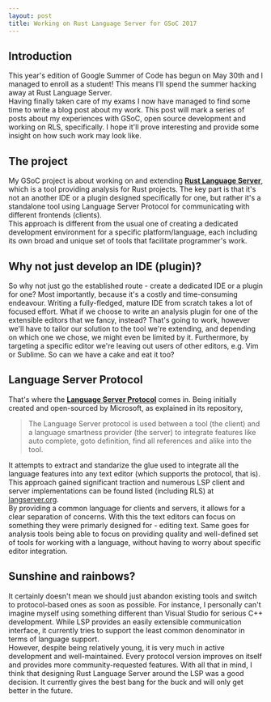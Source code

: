 ```yaml
---
layout: post
title: Working on Rust Language Server for GSoC 2017
---
```

## Introduction
This year's edition of Google Summer of Code has begun on May 30th and I managed to enroll as a student! This means I'll spend the summer hacking away at Rust Language Server.
<br>Having finally taken care of my exams I now have managed to find some time to write a blog post about my work. This post will mark a series of posts about my experiences with GSoC, open source development and working on RLS, specifically. I hope it'll prove interesting and provide some insight on how such work may look like.

## The project
My GSoC project is about working on and extending [**Rust Language Server**](https://github.com/rust-lang-nursery/rls/), which is a tool providing analysis for Rust projects. The key part is that it's not an another IDE or a plugin designed specifically for one, but rather it's a standalone tool using Language Server Protocol for communicating with different frontends (clients).
<br>This approach is different from the usual one of creating a dedicated development environment for a specific platform/language, each including its own broad and unique set of tools that facilitate programmer's work.

## Why not just develop an IDE (plugin)?
So why not just go the established route - create a dedicated IDE or a plugin for one? Most importantly, because it's a costly and time-consuming endeavour. Writing a fully-fledged, mature IDE from scratch takes a lot 
of focused effort. What if we choose to write an analysis plugin for one of the extensible editors that we fancy, instead? That's going to work, however we'll have to tailor our solution to the tool we're extending, and depending on which one we chose, we might even be limited by it. Furthermore, by targeting a specific editor we're leaving out users of other editors, e.g. Vim or Sublime. So can we have a cake and eat it too? 

## Language Server Protocol
That's where the [**Language Server Protocol**](https://github.com/Microsoft/language-server-protocol) comes in.
Being initially created and open-sourced by Microsoft, as explained in its repository,
> The Language Server protocol is used between a tool (the client) and a language smartness provider (the server) to integrate features like auto complete, goto definition, find all references and alike into the tool.

It attempts to extract and standarize the glue used to integrate all the language features into any text editor (which supports the protocol, that is). This approach gained significant traction and numerous LSP client and server implementations can be found listed (including RLS) at [langserver.org](http://langserver.org/).
<br>By providing a common language for clients and servers, it allows for a clear separation of concerns. With this the text editors can focus on something they were primarly designed for - editing text. Same goes for analysis tools being able to focus on providing quality and well-defined set of tools for working with a language, without having to worry about specific editor integration.

## Sunshine and rainbows?
It certainly doesn't mean we should just abandon existing tools and switch to protocol-based ones as soon as possible. For instance, I personally can't imagine myself using something different than Visual Studio for serious C++ development. While LSP provides an easily extensible communication interface, it currently tries to support the least common denominator in terms of language support.
<br>However, despite being relatively young, it is very much in active development and well-maintained. Every protocol version improves on itself and provides more community-requested features. With all that in mind, I think that designing Rust Language Server around the LSP was a good decision. It currently gives the best bang for the buck and will only get better in the future.
